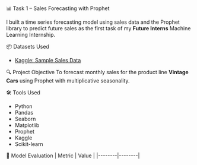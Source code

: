 📊 Task 1 – Sales Forecasting with Prophet

I built a time series forecasting model using sales data and the Prophet library to predict future sales as the first task of my **Future Interns**  Machine Learning Internship.

📦 Datasets Used
- [Kaggle: Sample Sales Data](https://www.kaggle.com/datasets/kyanyoga/sample-sales-data)

🔍 Project Objective
To forecast monthly sales for the product line **Vintage Cars** using Prophet with multiplicative seasonality.

🛠 Tools Used

- Python
- Pandas 
- Seaborn
- Matplotlib
- Prophet 
- Kaggle
- Scikit-learn

 🔢 Model Evaluation
| Metric | Value |
|--------|--------|
